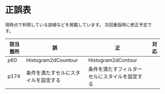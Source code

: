 # 正誤表

現時点で判明している誤植などを掲載しています。
次回重版時に修正予定です。

| 該当箇所 | 誤 | 正 | 対応 |
| -- | -- | -- | -- |
| p60 | Histogram2dCountour | Histogram2dContour | |
| p174 | 条件を満たすセルにスタイルを設定する| 条件を満たすフィルターセルにスタイルを設定する | |
